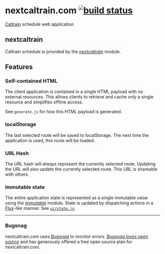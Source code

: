 # nextcaltrain.com [![build status](https://secure.travis-ci.org/parshap/nextcaltrain.com.svg?branch=master)](http://travis-ci.org/parshap/nextcaltrain.com)

[Caltrain][] schedule web application

[caltrain]: http://www.caltrain.com/ "California commuter rail line"

## nextcaltrain

Caltrain schedule is provided by the *[nextcaltrain][]* module.

[nextcaltrain]: https://github.com/parshap/nextcaltrain

## Features

### Self-contained HTML

The client application is contained in a single HTML payload with no
external resources. This allows clients to retrieve and cache only a
single resource and simplifies offline access.

See `generate.js` for how this HTML payload is generated.

### localStorage

The last selected route will be saved to localStorage. The next time the
application is used, this route will be loaded.

### URL Hash

The URL hash will always represent the currently selected route.
Updating the URL will also update the currently selected route. This
URL is shareable with others.

### Immutable state

The entire application state is represented as a single immutable value
using the *[immutable][immutable-js]* module. State is updated by
dispatching actions in a *[Flux][]-like* manner. See
[`ui/state.js`][ui/state.js].

[immutable-js]: https://www.npmjs.com/package/immutable
[flux]: http://facebook.github.io/flux/docs/overview.html
[ui/state.js]: ./ui/state.js

---

### Bugsnag

nextcaltrain.com uses [*Bugsnag*][bugsnag] to monitor errors. [*Bugsnag
loves open source*][bugsnag open source] and has generously offered a
free open source plan for nextcaltrain.com.

[bugsnag]: https://bugsnag.com/
[bugsnag open source]: http://blog.bugsnag.com/bugsnag-loves-open-source
